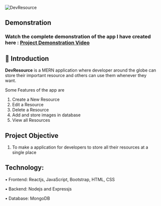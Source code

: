 ![DevResource](https://socialify.git.ci/Tejas1510/FTS-Task4-DevResource/image?description=1&font=KoHo&language=1&owner=1&pattern=Brick%20Wall&theme=Dark)

## Demonstration

### Watch the complete demonstration of the app I have created here : [Project Demonstration Video](https://drive.google.com/file/d/1hUXlL7p7PvjTSS2-_mMnbCyBjWSYY7_c/view?usp=sharing)

## 📌 Introduction

<b>DevResource</b> is a MERN application where developer around the globe can store their important resource and others can use them whenever they want.

Some Features of the app are
1. Create a New Resource
2. Edit a Resource
3. Delete a Resource
4. Add and store images in database
5. View all Resources


## Project Objective

1. To make a application for developers to store all their resources at a single place

## Technology:

• Frontend: Reactjs, JavaScript, Bootstrap, HTML, CSS

• Backend: Nodejs and Expressjs

• Database: MongoDB


